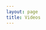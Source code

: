 ```yaml
---
layout: page
title: Videos
---
```


<script setup>
  import HeaderPage from "../components/HeaderPage.vue"
  import YouTube from "../components/YouTube.vue"
</script>

<HeaderPage title="Lives"/>
<YouTube type="lives"/>
